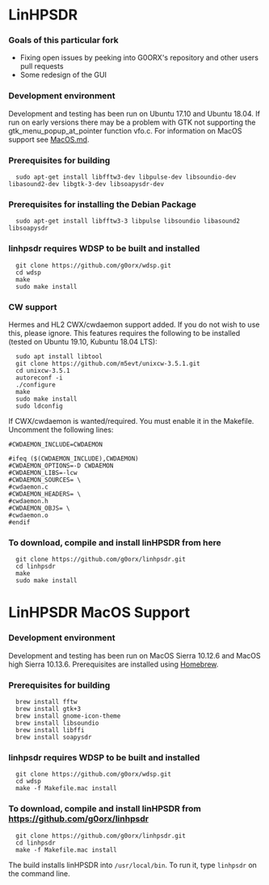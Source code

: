 # LinHPSDR

### Goals of this particular fork

* Fixing open issues by peeking into G0ORX's repository and other users pull requests
* Some redesign of the GUI

### Development environment

Development and testing has been run on Ubuntu 17.10 and Ubuntu 18.04. If run on early versions there may be a problem with GTK not supporting the gtk_menu_popup_at_pointer function vfo.c. For information on MacOS support see [MacOS.md](./MacOS.md).

### Prerequisites for building

```
  sudo apt-get install libfftw3-dev libpulse-dev libsoundio-dev libasound2-dev libgtk-3-dev libsoapysdr-dev
```

### Prerequisites for installing the Debian Package

```
  sudo apt-get install libfftw3-3 libpulse libsoundio libasound2 libsoapysdr
```


### linhpsdr requires WDSP to be built and installed

```
  git clone https://github.com/g0orx/wdsp.git
  cd wdsp
  make
  sudo make install
```
### CW support

Hermes and HL2 CWX/cwdaemon support added. If you do not wish to use this, please ignore. This features requires the following to be installed (tested on Ubuntu 19.10, Kubuntu 18.04 LTS):

```
  sudo apt install libtool
  git clone https://github.com/m5evt/unixcw-3.5.1.git
  cd unixcw-3.5.1
  autoreconf -i
  ./configure
  make
  sudo make install
  sudo ldconfig
```
If CWX/cwdaemon is wanted/required. You must enable it in the Makefile. Uncomment the following lines:
```
#CWDAEMON_INCLUDE=CWDAEMON

#ifeq ($(CWDAEMON_INCLUDE),CWDAEMON)
#CWDAEMON_OPTIONS=-D CWDAEMON
#CWDAEMON_LIBS=-lcw
#CWDAEMON_SOURCES= \
#cwdaemon.c
#CWDAEMON_HEADERS= \
#cwdaemon.h
#CWDAEMON_OBJS= \
#cwdaemon.o
#endif
```

### To download, compile and install linHPSDR from here

```
  git clone https://github.com/g0orx/linhpsdr.git
  cd linhpsdr
  make
  sudo make install
```

# LinHPSDR MacOS Support
  
### Development environment

Development and testing has been run on MacOS Sierra 10.12.6 and MacOS high Sierra 10.13.6. Prerequisites are installed using [Homebrew](https://brew.sh/).

### Prerequisites for building

```
  brew install fftw
  brew install gtk+3
  brew install gnome-icon-theme
  brew install libsoundio
  brew install libffi
  brew install soapysdr
```

### linhpsdr requires WDSP to be built and installed

```
  git clone https://github.com/g0orx/wdsp.git
  cd wdsp
  make -f Makefile.mac install
```

### To download, compile and install linHPSDR from https://github.com/g0orx/linhpsdr

```
  git clone https://github.com/g0orx/linhpsdr.git
  cd linhpsdr
  make -f Makefile.mac install
```

The build installs linHPSDR into `/usr/local/bin`. To run it, type `linhpsdr` on the command line.


